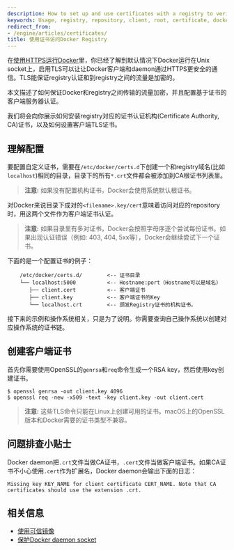 ```yaml
---
description: How to set up and use certificates with a registry to verify access
keywords: Usage, registry, repository, client, root, certificate, docker, apache, ssl, tls, documentation, examples, articles, tutorials
redirect_from:
- /engine/articles/certificates/
title: 使用证书访问Docker Registry
---
```


在[使用HTTPS运行Docker](https.md)里，你已经了解到默认情况下Docker运行在Unix socket上，启用TLS可以让让Docker客户端和daemon通过HTTPS更安全的通信。TLS能保证registry认证和到registry之间的流量是加密的。

本文描述了如何保证Docker和registry之间传输的流量加密，并且配置基于证书的客户端服务器认证。

我们将会向你展示如何安装registry对应的证书认证机构(Certificate Authority, CA)证书，以及如何设置客户端TLS证书。

## 理解配置

要配置自定义证书，需要在`/etc/docker/certs.d`下创建一个和registry域名(比如`localhost`)相同的目录，目录下的所有`*.crt`文件都会被添加到CA根证书列表里。

> **注意:**
> 如果没有配置机构证书，Docker会使用系统默认根证书。

对Docker来说目录下成对的`<filename>.key/cert`意味着访问对应的repository时，用这两个文件作为客户端证书认证。

> **注意:**
> 如果目录里有多对证书，Docker会按照字母序逐个尝试每份证书。如果出现认证错误（例如: 403, 404, 5xx等），Docker会继续尝试下一个证书。

下面的是一个配置证书的例子：

```
    /etc/docker/certs.d/        <-- 证书目录
    └── localhost:5000          <-- Hostname:port（Hostname可以是域名）
       ├── client.cert          <-- 客户端证书
       ├── client.key           <-- 客户端证书的Key
       └── localhost.crt        <-- 颁发Registry证书的机构证书。

```

接下来的示例和操作系统相关，只是为了说明。你需要查询自己操作系统以创建对应操作系统的证书链。

## 创建客户端证书

首先你需要使用OpenSSL的`genrsa`和`req`命令生成一个RSA key，然后使用key创建证书。

    $ openssl genrsa -out client.key 4096
    $ openssl req -new -x509 -text -key client.key -out client.cert

> **注意:**
> 这些TLS命令只能在Linux上创建可用的证书。macOS上的OpenSSL版本和Docker需要的证书类型不兼容。

## 问题排查小贴士

Docker daemon把`.crt`文件当做CA证书，`.cert`文件当做客户端证书。如果CA证书不小心使用`.cert`作为扩展名，Docker daemon会输出下面的日志：

```
Missing key KEY_NAME for client certificate CERT_NAME. Note that CA certificates should use the extension .crt.
```

## 相关信息

* [使用可信镜像](index.md)
* [保护Docker daemon socket](https.md)
